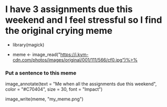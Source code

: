# I have 3 assignments due this weekend and I feel stressful so I find the original crying meme

<!--- unordered lists --->
* library(magick)

* meme <- image_read("https://i.kym-cdn.com/photos/images/original/001/111/566/cf0.jpg")%>% 

### Put a sentence to this meme  
  image_annotate(text = "Me when all the assignments due this weekend",
                        color = "#C70404",
                        size = 30,
                        font = "Impact")

image_write(meme, "my_meme.png")
